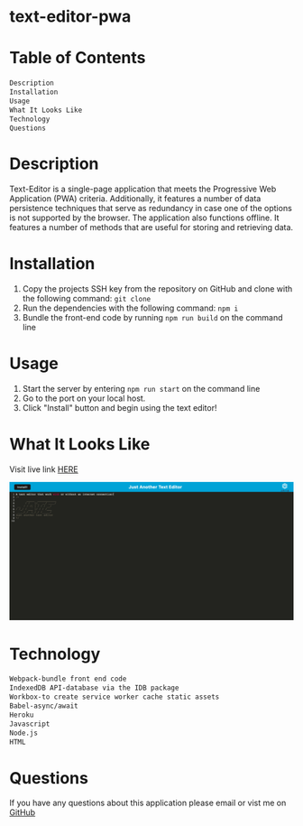 # text-editor-pwa

# Table of Contents

    Description
    Installation
    Usage
    What It Looks Like
    Technology
    Questions

# Description

Text-Editor is a single-page application that meets the Progressive Web Application (PWA) criteria. Additionally, it features a number of data persistence techniques that serve as redundancy in case one of the options is not supported by the browser. The application also functions offline. It features a number of methods that are useful for storing and retrieving data.

# Installation

1. Copy the projects SSH key from the repository on GitHub and clone with the following command: `git clone`
2. Run the dependencies with the following command: `npm i`
3. Bundle the front-end code by running `npm run build` on the command line

# Usage

1. Start the server by entering `npm run start` on the command line
2. Go to the port on your local host.
3. Click "Install" button and begin using the text editor!

# What It Looks Like

Visit live link [HERE](https://guarded-crag-04701.herokuapp.com/)


![screenshot](./assets/Screen%20Shot%202022-11-17%20at%205.19.22%20PM.png)

# Technology
    Webpack-bundle front end code
    IndexedDB API-database via the IDB package
    Workbox-to create service worker cache static assets
    Babel-async/await
    Heroku
    Javascript
    Node.js
    HTML

# Questions

If you have any questions about this application please email or vist me on [GitHub](https://github.com/MychaelC)